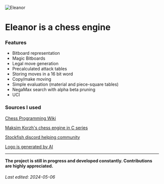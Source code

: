 ![Eleanor](https://i.ibb.co/T1ZV9wN/91dea356-a725-45fd-b7a2-cd92afddcba4-1.jpg)
# Eleanor is a chess engine
### Features

- Bitboard representation
- Magic Bitboards
- Legal move generation
- Precalculated attack tables
- Storing moves in a 16 bit word
- Copy/make moving
- Simple evaluation (material and piece-square tables)
- NegaMax search with alpha beta pruning
- UCI

### Sources I used
[Chess Programming Wiki](https://www.chessprogramming.org/Main_Page "Chess Programming Wiki")

[Maksim Korzh&apos;s chess engine in C series](https://www.youtube.com/watch?v=QUNP-UjujBM&list=PLmN0neTso3Jxh8ZIylk74JpwfiWNI76Cs "Maksim Korzh&apos;s chess engine in C series")

[Stockfish discord helping community](https://discord.com/invite/GWDRS3kU6R "Stockfish discord community")

[Logo is generated by AI](https://deepai.org/ "Logo is generated by AI")

<hr>

**The project is still in progress and developed constantly.  Contributions are highly appreciated.**

###### Last edited: 2024-05-06
